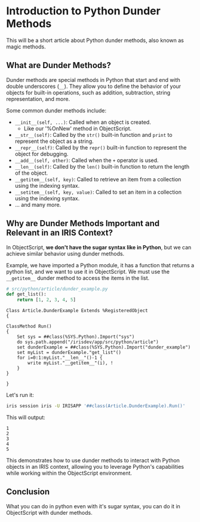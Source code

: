 # Introduction to Python Dunder Methods

This will be a short article about Python dunder methods, also known as magic methods.

## What are Dunder Methods?

Dunder methods are special methods in Python that start and end with double underscores (`__`). They allow you to define the behavior of your objects for built-in operations, such as addition, subtraction, string representation, and more.

Some common dunder methods include:

- `__init__(self, ...)`: Called when an object is created.
    - Like our '%OnNew' method in ObjectScript.
- `__str__(self)`: Called by the `str()` built-in function and `print` to represent the object as a string.
- `__repr__(self)`: Called by the `repr()` built-in function to represent the object for debugging.
- `__add__(self, other)`: Called when the `+` operator is used.
- `__len__(self)`: Called by the `len()` built-in function to return the length of the object.
- `__getitem__(self, key)`: Called to retrieve an item from a collection using the indexing syntax.
- `__setitem__(self, key, value)`: Called to set an item in a collection using the indexing syntax.
- ... and many more.

## Why are Dunder Methods Important and Relevant in an IRIS Context?

In ObjectScript, **we don't have the sugar syntax like in Python**, but we can achieve similar behavior using dunder methods.

Example, we have imported a Python module, it has a function that returns a python list, and we want to use it in ObjectScript. We must use the `__getitem__` dunder method to access the items in the list.

```python
# src/python/article/dunder_example.py
def get_list():
    return [1, 2, 3, 4, 5]
```

```objectscript
Class Article.DunderExample Extends %RegisteredObject
{

ClassMethod Run()
{
    Set sys = ##class(%SYS.Python).Import("sys")
    do sys.path.append("/irisdev/app/src/python/article")
    set dunderExample = ##class(%SYS.Python).Import("dunder_example")
    set myList = dunderExample."get_list"()
    for i=0:1:myList."__len__"()-1 {
        write myList."__getitem__"(i), !
    }
}

}
```

Let's run it:

```bash
iris session iris -U IRISAPP '##class(Article.DunderExample).Run()'
```

This will output:

```
1
2
3
4
5
```

This demonstrates how to use dunder methods to interact with Python objects in an IRIS context, allowing you to leverage Python's capabilities while working within the ObjectScript environment.

## Conclusion

What you can do in python even with it's sugar syntax, you can do it in ObjectScript with dunder methods.